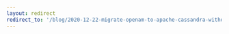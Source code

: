 ```yaml
---
layout: redirect
redirect_to: '/blog/2020-12-22-migrate-openam-to-apache-cassandra-without-single-point-of-failure'
---
```

